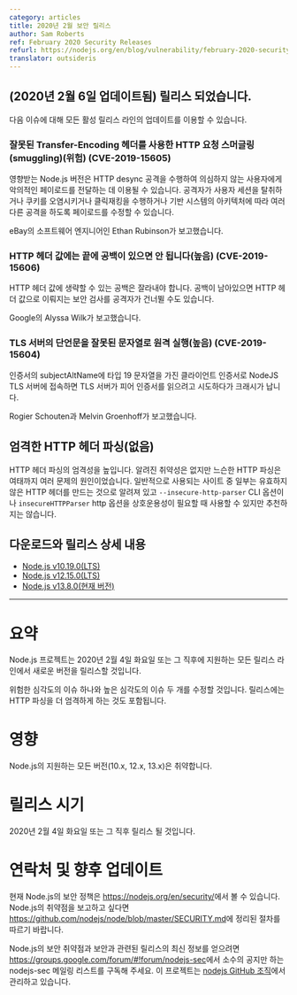 ```yaml
---
category: articles
title: 2020년 2월 보안 릴리스
author: Sam Roberts
ref: February 2020 Security Releases
refurl: https://nodejs.org/en/blog/vulnerability/february-2020-security-releases
translator: outsideris
---
```


<!--
## _(Update 6-February-2020)_ Security releases available

Updates are now available for all active Node.js release lines for the following issues.

### HTTP request smuggling using malformed Transfer-Encoding header (Critical) (CVE-2019-15605)

Affected Node.js versions can be exploited to perform HTTP desync attacks and deliver malicious payloads to unsuspecting users. The payloads can be crafted by an attacker to hijack user sessions, poison cookies, perform clickjacking, and a multitude of other attacks depending on the architecture of the underlying system.

Reported by Ethan Rubinson, a software engineer at eBay.
-->

## (2020년 2월 6일 업데이트됨) 릴리스 되었습니다.

다음 이슈에 대해 모든 활성 릴리스 라인의 업데이트를 이용할 수 있습니다.

### 잘못된 Transfer-Encoding 헤더를 사용한 HTTP 요청 스머글링(smuggling)(위험) (CVE-2019-15605)

영향받는 Node.js 버전은 HTTP desync 공격을 수행하여 의심하지 않는
사용자에게 악의적인 페이로드를 전달하는 데 이용될 수 있습니다. 공격자가
사용자 세션을 탈취하거나 쿠키를 오염시키거나 클릭재킹을 수행하거나 기반 시스템의
아키텍처에 따라 여러 다른 공격을 하도록 페이로드를 수정할 수 있습니다.

eBay의 소프트웨어 엔지니어인 Ethan Rubinson가 보고했습니다.

<!--
### HTTP header values do not have trailing OWS trimmed (High) (CVE-2019-15606)

Optional whitespace should be trimmed from HTTP header values. Its presence may allow attackers to bypass security checks based on HTTP header values.

Reported by Alyssa Wilk from Google.
-->

### HTTP 헤더 값에는 끝에 공백이 있으면 안 됩니다(높음) (CVE-2019-15606)

HTTP 헤더 값에 생략할 수 있는 공백은 잘라내야 합니다. 공백이 남아있으면
HTTP 헤더 값으로 이뤄지는 보안 검사를 공격자가 건너뛸 수도 있습니다.

Google의 Alyssa Wilk가 보고했습니다.

<!--
### Remotely trigger an assertion on a TLS server with a malformed certificate string (High) (CVE-2019-15604)

Connecting to a NodeJS TLS server with a client certificate that has a type 19 string in its subjectAltName will crash the TLS server if it tries to read the peer certificate.

Reported by Rogier Schouten and Melvin Groenhoff.
-->

### TLS 서버의 단언문을 잘못된 문자열로 원격 실행(높음) (CVE-2019-15604)

인증서의 subjectAltName에 타입 19 문자열을 가진 클라이언트 인증서로
NodeJS TLS 서버에 접속하면 TLS 서버가 피어 인증서를 읽으려고
시도하다가 크래시가 납니다.

Rogier Schouten과 Melvin Groenhoff가 보고했습니다.

<!--
## Strict HTTP header parsing (None)

Increase the strictness of HTTP header parsing. There are no known vulnerabilities addressed, but lax HTTP parsing has historically been a source of problems. Some commonly used sites are known to generate invalid HTTP headers, a `--insecure-http-parser` CLI option or `insecureHTTPParser` http option can be used if necessary for interoperability, but is not recommended.
-->

## 엄격한 HTTP 헤더 파싱(없음)

HTTP 헤더 파싱의 엄격성을 높입니다. 알려진 취약성은 없지만 느슨한 HTTP 파싱은
여태까지 여러 문제의 원인이었습니다. 일반적으로 사용되는 사이트 중 일부는
유효하지 않은 HTTP 헤더를 만드는 것으로 알려져 있고
`--insecure-http-parser` CLI 옵션이나 `insecureHTTPParser` http
옵션을 상호운용성이 필요할 때 사용할 수 있지만 추천하지는 않습니다.

<!--
## Downloads & release details

* [Node.js v10.19.0 (LTS)](https://nodejs.org/en/blog/release/v10.19.0/)
* [Node.js v12.15.0 (LTS)](https://nodejs.org/en/blog/release/v12.15.0/)
* [Node.js v13.8.0 (Current)](https://nodejs.org/en/blog/release/v13.8.0/)

--------------------------------------
-->

## 다운로드와 릴리스 상세 내용

* [Node.js v10.19.0(LTS)](https://nodejs.github.io/nodejs-ko/articles/2020/02/06/release-v10.19.0/)
* [Node.js v12.15.0(LTS)](https://nodejs.github.io/nodejs-ko/articles/2020/02/06/release-v12.15.0/)
* [Node.js v13.8.0(현재 버전)](https://nodejs.github.io/nodejs-ko/articles/2020/02/06/release-v13.8.0/)

--------------------------------------

<!--
# Summary

The Node.js project will release new versions of all supported release lines on or shortly after Tuesday, February 4th, 2020.

One Critical severity and two High severity issues will be fixed. The release also includes stricter HTTP parsing.

# Impact

All supported versions (10.x, 12.x, and 13.x) of Node.js are vulnerable.

# Release timing

Releases will be available at, or shortly after, Tuesday, February 4th, 2020.
-->

# 요약

Node.js 프로젝트는 2020년 2월 4일 화요일 또는 그 직후에 지원하는
모든 릴리스 라인에서 새로운 버전을 릴리스할 것입니다.

위험한 심각도의 이슈 하나와 높은 심각도의 이슈 두 개를 수정할 것입니다.
릴리스에는 HTTP 파싱을 더 엄격하게 하는 것도 포함됩니다.

# 영향

Node.js의 지원하는 모든 버전(10.x, 12.x, 13.x)은 취약합니다.

# 릴리스 시기

2020년 2월 4일 화요일 또는 그 직후 릴리스 될 것입니다.

<!--
# Contact and future updates

The current Node.js security policy can be found at https://nodejs.org/en/security/. Please follow the process outlined in https://github.com/nodejs/node/blob/master/SECURITY.md if you wish to report a vulnerability in Node.js.

Subscribe to the low-volume announcement-only nodejs-sec mailing list at https://groups.google.com/forum/#!forum/nodejs-sec to stay up to date on security vulnerabilities and security-related releases of Node.js and the projects maintained in the nodejs GitHub organization.
-->

# 연락처 및 향후 업데이트

현재 Node.js의 보안 정책은 <https://nodejs.org/en/security/>에서 볼 수 있습니다.
Node.js의 취약점을 보고하고 싶다면
<https://github.com/nodejs/node/blob/master/SECURITY.md>에 정리된 절차를 따르기 바랍니다.

Node.js의 보안 취약점과 보안과 관련된 릴리스의 최신 정보를 얻으려면
<https://groups.google.com/forum/#!forum/nodejs-sec>에서 소수의 공지만 하는
nodejs-sec 메일링 리스트를 구독해 주세요. 이 프로젝트는
[nodejs GitHub 조직](https://github.com/nodejs/)에서 관리하고 있습니다.
